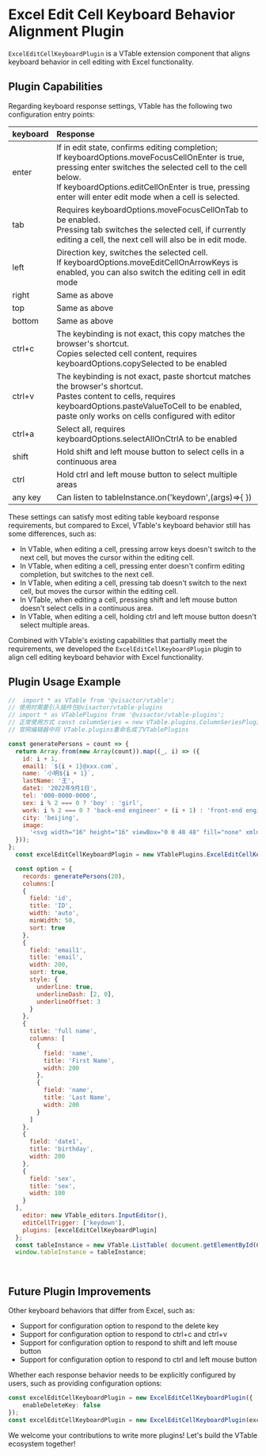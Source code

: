# Excel Edit Cell Keyboard Behavior Alignment Plugin

`ExcelEditCellKeyboardPlugin` is a VTable extension component that aligns keyboard behavior in cell editing with Excel functionality.

## Plugin Capabilities
Regarding keyboard response settings, VTable has the following two configuration entry points:

| keyboard   | Response                                                                                                                                                                                                                                                  |
| :--------- | :---------------------------------------------------------------------------------------------------------------------------------------------------------------------------------------------------------------------------------------------------- |
| enter      | If in edit state, confirms editing completion;<br> If keyboardOptions.moveFocusCellOnEnter is true, pressing enter switches the selected cell to the cell below.<br> If keyboardOptions.editCellOnEnter is true, pressing enter will enter edit mode when a cell is selected. |
| tab        | Requires keyboardOptions.moveFocusCellOnTab to be enabled.<br> Pressing tab switches the selected cell, if currently editing a cell, the next cell will also be in edit mode. |
| left       | Direction key, switches the selected cell.<br> If keyboardOptions.moveEditCellOnArrowKeys is enabled, you can also switch the editing cell in edit mode |
| right      | Same as above |
| top        | Same as above |
| bottom     | Same as above |
| ctrl+c     | The keybinding is not exact, this copy matches the browser's shortcut.<br> Copies selected cell content, requires keyboardOptions.copySelected to be enabled |
| ctrl+v     | The keybinding is not exact, paste shortcut matches the browser's shortcut.<br> Pastes content to cells, requires keyboardOptions.pasteValueToCell to be enabled, paste only works on cells configured with editor |
| ctrl+a     | Select all, requires keyboardOptions.selectAllOnCtrlA to be enabled |
| shift      | Hold shift and left mouse button to select cells in a continuous area |
| ctrl       | Hold ctrl and left mouse button to select multiple areas |
| any key    | Can listen to tableInstance.on('keydown',(args)=>{ }) |

These settings can satisfy most editing table keyboard response requirements, but compared to Excel, VTable's keyboard behavior still has some differences, such as:

- In VTable, when editing a cell, pressing arrow keys doesn't switch to the next cell, but moves the cursor within the editing cell.
- In VTable, when editing a cell, pressing enter doesn't confirm editing completion, but switches to the next cell.
- In VTable, when editing a cell, pressing tab doesn't switch to the next cell, but moves the cursor within the editing cell.
- In VTable, when editing a cell, pressing shift and left mouse button doesn't select cells in a continuous area.
- In VTable, when editing a cell, holding ctrl and left mouse button doesn't select multiple areas.


Combined with VTable's existing capabilities that partially meet the requirements, we developed the `ExcelEditCellKeyboardPlugin` plugin to align cell editing keyboard behavior with Excel functionality.

## Plugin Usage Example

```javascript livedemo template=vtable
//  import * as VTable from '@visactor/vtable';
// 使用时需要引入插件包@visactor/vtable-plugins
// import * as VTablePlugins from '@visactor/vtable-plugins';
// 正常使用方式 const columnSeries = new VTable.plugins.ColumnSeriesPlugin({});
// 官网编辑器中将 VTable.plugins重命名成了VTablePlugins

const generatePersons = count => {
  return Array.from(new Array(count)).map((_, i) => ({
    id: i + 1,
    email1: `${i + 1}@xxx.com`,
    name: `小明${i + 1}`,
    lastName: '王',
    date1: '2022年9月1日',
    tel: '000-0000-0000',
    sex: i % 2 === 0 ? 'boy' : 'girl',
    work: i % 2 === 0 ? 'back-end engineer' + (i + 1) : 'front-end engineer' + (i + 1),
    city: 'beijing',
    image:
      '<svg width="16" height="16" viewBox="0 0 48 48" fill="none" xmlns="http://www.w3.org/2000/svg"><path d="M34 10V4H8V38L14 35" stroke="#f5a623" stroke-width="1" stroke-linecap="round" stroke-linejoin="round"/><path d="M14 44V10H40V44L27 37.7273L14 44Z" fill="#f5a623" stroke="#f5a623" stroke-width="1" stroke-linejoin="round"/></svg>'
  }));
};
  const excelEditCellKeyboardPlugin = new VTablePlugins.ExcelEditCellKeyboardPlugin();

  const option = {
    records: generatePersons(20),
    columns:[
    {
      field: 'id',
      title: 'ID',
      width: 'auto',
      minWidth: 50,
      sort: true
    },
    {
      field: 'email1',
      title: 'email',
      width: 200,
      sort: true,
      style: {
        underline: true,
        underlineDash: [2, 0],
        underlineOffset: 3
      }
    },
    {
      title: 'full name',
      columns: [
        {
          field: 'name',
          title: 'First Name',
          width: 200
        },
        {
          field: 'name',
          title: 'Last Name',
          width: 200
        }
      ]
    },
    {
      field: 'date1',
      title: 'birthday',
      width: 200
    },
    {
      field: 'sex',
      title: 'sex',
      width: 100
    }
  ],
    editor: new VTable_editors.InputEditor(),
    editCellTrigger: ['keydown'],
    plugins: [excelEditCellKeyboardPlugin]
  };
  const tableInstance = new VTable.ListTable( document.getElementById(CONTAINER_ID),option);
  window.tableInstance = tableInstance;

  
```

## Future Plugin Improvements

Other keyboard behaviors that differ from Excel, such as:

- Support for configuration option to respond to the delete key
- Support for configuration option to respond to ctrl+c and ctrl+v
- Support for configuration option to respond to shift and left mouse button
- Support for configuration option to respond to ctrl and left mouse button

Whether each response behavior needs to be explicitly configured by users, such as providing configuration options:
```ts
const excelEditCellKeyboardPlugin = new ExcelEditCellKeyboardPlugin({
    enableDeleteKey: false
});
const excelEditCellKeyboardPlugin = new ExcelEditCellKeyboardPlugin(excelEditCellKeyboardPlugin);

```

We welcome your contributions to write more plugins! Let's build the VTable ecosystem together!